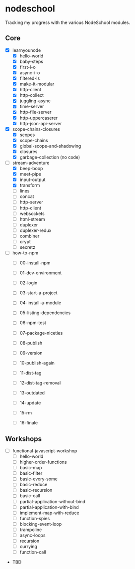 # nodeschool
Tracking my progress with the various NodeSchool modules.

## Core
 - [x] learnyounode
   - [x] hello-world
   - [x] baby-steps
   - [x] first-i-o
   - [x] async-i-o
   - [x] filtered-ls
   - [x] make-it-modular
   - [x] http-client
   - [x] http-collect
   - [x] juggling-async
   - [x] time-server
   - [x] http-file-server
   - [x] http-uppercaserer
   - [x] http-json-api-server
 - [x] scope-chains-closures
   - [x] scopes
   - [x] scope-chains
   - [x] global-scope-and-shadowing
   - [x] closures
   - [x] garbage-collection (no code)
 - [ ] stream-adventure
   - [x] beep-boop
   - [x] meet-pipe
   - [x] input-output
   - [x] transform
   - [ ] lines
   - [ ] concat
   - [ ] http-server
   - [ ] http-client
   - [ ] websockets
   - [ ] html-stream
   - [ ] duplexer
   - [ ] duplexer-redux
   - [ ] combiner
   - [ ] crypt
   - [ ] secretz
 - [ ] how-to-npm
   - [ ] 00-install-npm
   - [ ] 01-dev-environment
   - [ ] 02-login
   - [ ] 03-start-a-project
   - [ ] 04-install-a-module
   - [ ] 05-listing-dependencies
   - [ ] 06-npm-test
   - [ ] 07-package-niceties
   - [ ] 08-publish
   - [ ] 09-version
   - [ ] 10-publish-again
   - [ ] 11-dist-tag
   - [ ] 12-dist-tag-removal
   - [ ] 13-outdated
   - [ ] 14-update
   - [ ] 15-rm
   - [ ] 16-finale


## Workshops
 - [ ] functional-javascript-workshop
   - [ ] hello-world
   - [ ] higher-order-functions
   - [ ] basic-map
   - [ ] basic-filter
   - [ ] basic-every-some
   - [ ] basic-reduce
   - [ ] basic-recursion
   - [ ] basic-call
   - [ ] partial-application-without-bind
   - [ ] partial-application-with-bind
   - [ ] implement-map-with-reduce
   - [ ] function-spies
   - [ ] blocking-event-loop
   - [ ] trampoline
   - [ ] async-loops
   - [ ] recursion
   - [ ] currying
   - [ ] function-call
 - TBD
